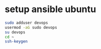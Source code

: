 # setup ansible ubuntu
```sh
sudo adduser devops
usermod -aG sudo devops
su devops
cd ~
ssh-keygen
```
